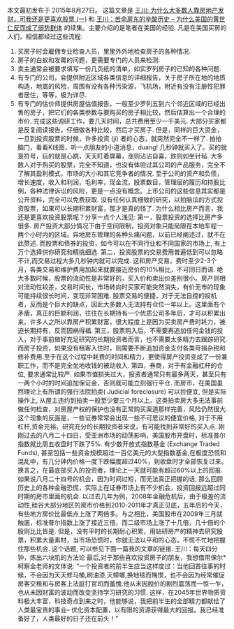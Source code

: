 本文最初发布于 2015年8月27日。
这篇文章是
[王川: 为什么大多数人靠房地产发财，可我还是更喜欢股票 (一)](https://chuan.us/archives/<https:/chuan.us/archives/635>)
和
[王川：苦命房东的辛酸历史 – 为什么美国的黄世仁反而成了弱势群体](https://chuan.us/archives/<https:/chuan.us/archives/638>)
的续集。主要介绍的是笔者在美国的经验.
凡是在美国买房的人们，相信都经过这些流程:
1. 买房子时会雇佣专业检查人员，里里外外地检查房子的各种情况.
2. 房子的白蚁和发霉的问题，更需要专门的人员来检测.
3. 卖主通常会被要求填写一份几页纸的清单，如实罗列房子的已知的各种问题.
4. 有专门的公司，会提供附近区域各类信息的详细报告，关于房子所在地的地质构造，地震的风险，周围有没有各种污染源，飞机场，附近有没有注册性犯罪者居住，等等，极为详尽.
5. 有专门的估价师提供房屋估值报告，一般至少罗列五到六个邻近区域的已经出售的房子，把它们的各类参数与要购买的房子相比较，然后估算出一个合理的市价.
完成这些调研工作，要几天时间，总共费用至少一千美元. 大部分买家都是反复阅读报告，仔细做各种比较，然后才买房子.
但是，同样的巨大资金，一旦到投资股票的时候，许多投资 (ji) 者的心态，就突然完全不一样了.
拍拍脑门，看看K线图，听一点朋友的小道消息，duang! 几秒钟就买入了。买的就是符号，玩的就是心跳，天天盯着屏幕，涨则沾沾自喜，跌则如坐针毡.
大多数人对于购买的股票，完全不知道，也没有体验过其公司的产品服务，完全不了解其盈利模式，市场的大小和其它竞争者的情况.
至于公司的资产和负债，增长速度，收入和利润，毛利率，现金流，股票数目，管理层的履历和持股比例，各种法律诉讼的风险，更是一点没有概念。上市公司的这些信息其实都是公开资料，完全可以免费获取.
没有任何认真细致的研究，以拍脑瓜的方式投资股票，如果可以长期积累财富，那才是真的怪了.
为什么相比房产而言，我还是更喜欢投资股票呢？分享一点个人浅见:
第一，股票投资的选择比房产多很多.
房产投资大部分情况下由于空间限制，投资对象只能局限在本地车程一两个小时内的区域。异地房东管理的各种头痛问题，以前已经阐述过，就不在此赘述.
而股票和债券的投资，如今可以在不同行业和不同国家的市场上, 有上万个选择供你研究和精挑细选.
第二，投资股票的交易费用普遍低到可以忽略不计,而交易过程大多几秒钟内就可以完成.
这和房产交易，费时至少2-3个月，各类交易和维护费用加起来就要接近房价的10%相比，不可同日而语.
绝大多数时候，股票的流动性是非常好的，买入价和卖出价差别很小。房产则相对流动性较差，交易时间长，市场转向时买家可能突然消失，有价无市的现象可能持续很长时间，变现非常困难.
股票交易的便捷，对于无法自控的投机者，反而是个巨大的缺点，因此大多数人无法持有仓位一年以上。这里面有个矛盾，真正的巨额利润，往往在长期持有一个优质公司多年后，才可以积累出来。许多人之所以靠房产积累财富，很大程度上是因为买卖房产费时耗力，被迫长期持有，反而因祸得福.
第三，股票购入后，不需要再追加任何金钱的投入，对于事前做好充足研究的长期投资者而言，也不需要太多精力去跟踪研究.
而房子投资，如果没有租客入住时，则需要不断追加资金支付各类苛捐杂税和修补费用.至于在这个过程中耗费的时间和精力，更使得房产投资变成了一份兼职工作，而不是完全坐地收钱的被动收入.
第四，券商，对于有金融杠杆的仓位, 要求通常比较严. 如果市值损失过大，投资者通常只有最多两天，甚至只有一两个小时的时间追加保证金，否则就可能立刻强行平仓.
而房市，在美国虽然理论上有所谓的强行法院拍卖( Judicial foreclosure) 可以捡便宜, 但是实际操作上, 从屋主违约到拍卖一般至少要三个月以上。这类拍卖房大多无法事前做任何检查，对房屋产权的保护也没有正常购买渠道那样完善，风险仍然很大.
这个现象的反面是，一些证券常常会出现一些不可思议的便宜价格, 对于不用杠杆,资金充裕，研究充分的长期投资者来说，有可能找到非常好的买入点.
刚刚过去的八月二十四日，受亚洲市场的动荡影响，美国股市开盘时，标准普尔指数就比周五收盘时下跌了5%. 有少数开放式指数基金 (Exchange Traded Funds), 甚至包括一些资金规模超过一百亿美元的大型指数基金,在极度恐慌和混乱中，有几分钟内价格一度下跌幅度超过40%，到收盘时才全部恢复过来。换言之，在最底部买入的投资者，理论上一天就可能有超过60%以上的回报.
如果说八月二十四号的机会，因为时间过短，而无法真正把握的话, 那么回顾历史上的各种金融恐慌，实际上在证券市场上有不少机会，投资回报远超过同时期的房市里面的机会.
以过去几年为例，2008年金融危机后，由于极差的流动性,硅谷大部分地区的房市价格到2010-2011年才真正见底，五年后的今天，有些地方房价比最低点上涨了两倍多。与之相比，美国股市在2009年三月就触底，标准普尔指数上涨了接近三倍，而二级市场上涨了十几倍，几十倍的个股则比比皆是.
但是，没有平时的长期耐心积累，用钻研房产的精神去研究股票，积累大量素材，当市场恐慌时，你就无法以平和的心态，不慌不忙地把握住那些机会. 这个话题, 可以参见下面一篇我的文章的链接.
王川：每天四分钟，练出六块肌的方法论
最后,对于那些喜欢投资房子的朋友，我想借用保尔*柯察金老师的文体说:
“一个投资者的前半生应当这样度过：当他回首往事的时候，不会因为天天修马桶,刷油漆,灭蟑螂,换地毯而悔恨，也不会因为经常催促房客交租和与房客上法庭打官司而羞愧.他从未因股价的剧烈震荡而一惊一乍，也从未因财富的波动而改变坚持学习研究的习惯. 这样，在2045年世界物质资料极大丰富，科技奇点到来之时，他能够说，我把前半生的全部精力都献给了人类最宝贵的事业– 优化资本配置，以有限的资源获得最大的回报。我已经准备好了，人类最好的日子还在前头！”
